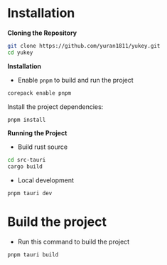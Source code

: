# Installation

**Cloning the Repository**

```bash
git clone https://github.com/yuran1811/yukey.git
cd yukey
```

**Installation**

- Enable `pnpm` to build and run the project

```bash
corepack enable pnpm
```

Install the project dependencies:

```bash
pnpm install
```

**Running the Project**

- Build rust source

```bash
cd src-tauri
cargo build
```

- Local development

```bash
pnpm tauri dev
```

# Build the project

- Run this command to build the project

```bash
pnpm tauri build
```
